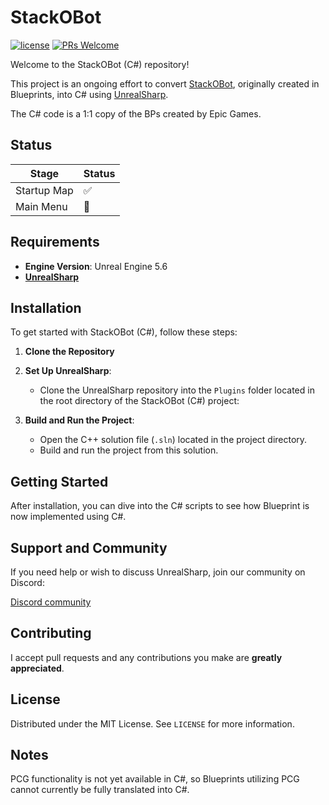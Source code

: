# StackOBot

[![license](https://img.shields.io/badge/license-MIT-blue)](https://opensource.org/license/mit)
[![PRs Welcome](https://img.shields.io/badge/PRs-welcome-blue.svg)](https://github.com/GameMill/StackOBot/pulls)


Welcome to the StackOBot (C#) repository! 

This project is an ongoing effort to convert [StackOBot](https://dev.epicgames.com/community/learning/paths/yG/stack-o-bot), originally created in Blueprints, into C# using [UnrealSharp](https://github.com/UnrealSharp/UnrealSharp).

The C# code is a 1:1 copy of the BPs created by Epic Games.

## Status
| Stage | Status |
| -------- | ------- |
| Startup Map | :white_check_mark: |
| Main Menu | :white_square_button: |





## Requirements

- **Engine Version**: Unreal Engine 5.6
- [**UnrealSharp**](https://github.com/UnrealSharp/UnrealSharp)

## Installation

To get started with StackOBot (C#), follow these steps:

1. **Clone the Repository**

2. **Set Up UnrealSharp**:
    - Clone the UnrealSharp repository into the `Plugins` folder located in the root directory of the StackOBot (C#) project:

3. **Build and Run the Project**:
    - Open the C++ solution file (`.sln`) located in the project directory.
    - Build and run the project from this solution.

## Getting Started

After installation, you can dive into the C# scripts to see how Blueprint is now implemented using C#.

## Support and Community

If you need help or wish to discuss UnrealSharp, join our community on Discord:

[Discord community](https://discord.gg/HQuJUYFxeV)

## Contributing
I accept pull requests and any contributions you make are **greatly appreciated**.

## License
Distributed under the MIT License. See `LICENSE` for more information.

## Notes

PCG functionality is not yet available in C#, so Blueprints utilizing PCG cannot currently be fully translated into C#.
